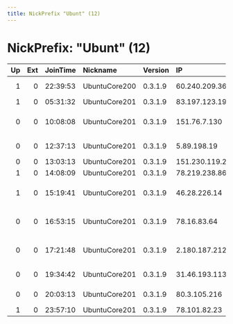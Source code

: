 ```yaml
---
title: NickPrefix "Ubunt" (12)
---
```


# NickPrefix: "Ubunt" (12)

|   Up |   Ext | JoinTime   | Nickname      | Version   | IP             | AS                                       | CC   |   ORp |   Dirp | OS    | Contact   |   eFamMembers |
|-----:|------:|:-----------|:--------------|:----------|:---------------|:-----------------------------------------|:-----|------:|-------:|:------|:----------|--------------:|
|    1 |     0 | 22:39:53   | UbuntuCore200 | 0.3.1.9   | 60.240.209.36  | TPG Telecom Limited                      | au   | 46495 |      0 | Linux | None      |             1 |
|    1 |     0 | 05:31:32   | UbuntuCore201 | 0.3.1.9   | 83.197.123.193 | Orange                                   | fr   | 35689 |      0 | Linux | None      |             1 |
|    0 |     0 | 10:08:08   | UbuntuCore201 | 0.3.1.9   | 151.76.7.130   | Wind Telecomunicazioni SpA               | it   | 33185 |      0 | Linux | None      |             1 |
|    0 |     0 | 12:37:13   | UbuntuCore201 | 0.3.1.9   | 5.89.198.19    | Vodafone Italia S.p.A.                   | it   | 36195 |      0 | Linux | None      |             1 |
|    0 |     0 | 13:03:13   | UbuntuCore201 | 0.3.1.9   | 151.230.119.25 | Sky UK Limited                           | gb   | 43101 |      0 | Linux | None      |             1 |
|    1 |     0 | 14:08:09   | UbuntuCore201 | 0.3.1.9   | 78.219.238.86  | Free SAS                                 | fr   | 35743 |      0 | Linux | None      |             1 |
|    1 |     0 | 15:19:41   | UbuntuCore201 | 0.3.1.9   | 46.28.226.14   | Chaika Telecom Petersburg Limited Compan | ru   | 33221 |      0 | Linux | None      |             1 |
|    0 |     0 | 16:53:15   | UbuntuCore201 | 0.3.1.9   | 78.16.83.64    | BT Communications Ireland Limited        | ie   | 36833 |      0 | Linux | None      |             1 |
|    0 |     0 | 17:21:48   | UbuntuCore201 | 0.3.1.9   | 2.180.187.212  | Information Technology Company ITC       | ir   | 39319 |      0 | Linux | None      |             1 |
|    0 |     0 | 19:34:42   | UbuntuCore201 | 0.3.1.9   | 31.46.193.113  | Magyar Telekom plc.                      | hu   | 45773 |      0 | Linux | None      |             1 |
|    0 |     0 | 20:03:13   | UbuntuCore201 | 0.3.1.9   | 80.3.105.216   | Virgin Media Limited                     | gb   | 39523 |      0 | Linux | None      |             1 |
|    1 |     0 | 23:57:10   | UbuntuCore201 | 0.3.1.9   | 78.101.82.23   | Ooredoo Q.S.C.                           | qa   | 39017 |      0 | Linux | None      |             1 |

